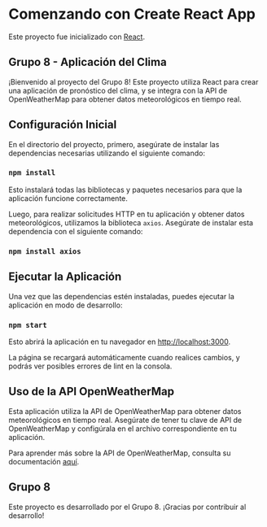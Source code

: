 # Comenzando con Create React App

Este proyecto fue inicializado con [React](https://es.react.dev).

## Grupo 8 - Aplicación del Clima

¡Bienvenido al proyecto del Grupo 8! Este proyecto utiliza React para crear una aplicación de pronóstico del clima, y se integra con la API de OpenWeatherMap para obtener datos meteorológicos en tiempo real.

## Configuración Inicial

En el directorio del proyecto, primero, asegúrate de instalar las dependencias necesarias utilizando el siguiente comando:

### `npm install`

Esto instalará todas las bibliotecas y paquetes necesarios para que la aplicación funcione correctamente.

Luego, para realizar solicitudes HTTP en tu aplicación y obtener datos meteorológicos, utilizamos la biblioteca `axios`. Asegúrate de instalar esta dependencia con el siguiente comando:

### `npm install axios`

## Ejecutar la Aplicación

Una vez que las dependencias estén instaladas, puedes ejecutar la aplicación en modo de desarrollo:

### `npm start`

Esto abrirá la aplicación en tu navegador en [http://localhost:3000](http://localhost:3000).

La página se recargará automáticamente cuando realices cambios, y podrás ver posibles errores de lint en la consola.

## Uso de la API OpenWeatherMap

Esta aplicación utiliza la API de OpenWeatherMap para obtener datos meteorológicos en tiempo real. Asegúrate de tener tu clave de API de OpenWeatherMap y configúrala en el archivo correspondiente en tu aplicación.

Para aprender más sobre la API de OpenWeatherMap, consulta su documentación [aquí](https://openweathermap.org/api).

## Grupo 8

Este proyecto es desarrollado por el Grupo 8. ¡Gracias por contribuir al desarrollo!
